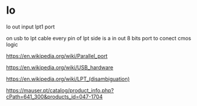 # Io
Io out input lpt1 port

on usb to lpt cable every pin of lpt side is a in out 8 bits port to conect cmos logic

https://en.wikipedia.org/wiki/Parallel_port


https://en.wikipedia.org/wiki/USB_hardware

https://en.wikipedia.org/wiki/LPT_(disambiguation)

https://mauser.pt/catalog/product_info.php?cPath=641_300&products_id=047-1704



